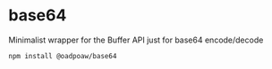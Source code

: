 # base64
Minimalist wrapper for the Buffer API just for base64 encode/decode

```sh
npm install @oadpoaw/base64
```